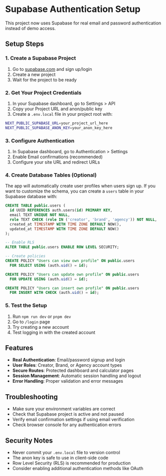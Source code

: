 # Supabase Authentication Setup

This project now uses Supabase for real email and password authentication instead of demo access.

## Setup Steps

### 1. Create a Supabase Project
1. Go to [supabase.com](https://supabase.com) and sign up/login
2. Create a new project
3. Wait for the project to be ready

### 2. Get Your Project Credentials
1. In your Supabase dashboard, go to Settings > API
2. Copy your Project URL and anon/public key
3. Create a `.env.local` file in your project root with:

```bash
NEXT_PUBLIC_SUPABASE_URL=your_project_url_here
NEXT_PUBLIC_SUPABASE_ANON_KEY=your_anon_key_here
```

### 3. Configure Authentication
1. In Supabase dashboard, go to Authentication > Settings
2. Enable Email confirmations (recommended)
3. Configure your site URL and redirect URLs

### 4. Create Database Tables (Optional)
The app will automatically create user profiles when users sign up. If you want to customize the schema, you can create a `users` table in your Supabase database with:

```sql
CREATE TABLE public.users (
  id UUID REFERENCES auth.users(id) PRIMARY KEY,
  email TEXT UNIQUE NOT NULL,
  role TEXT CHECK (role IN ('creator', 'brand', 'agency')) NOT NULL,
  created_at TIMESTAMP WITH TIME ZONE DEFAULT NOW(),
  updated_at TIMESTAMP WITH TIME ZONE DEFAULT NOW()
);

-- Enable RLS
ALTER TABLE public.users ENABLE ROW LEVEL SECURITY;

-- Create policies
CREATE POLICY "Users can view own profile" ON public.users
  FOR SELECT USING (auth.uid() = id);

CREATE POLICY "Users can update own profile" ON public.users
  FOR UPDATE USING (auth.uid() = id);

CREATE POLICY "Users can insert own profile" ON public.users
  FOR INSERT WITH CHECK (auth.uid() = id);
```

### 5. Test the Setup
1. Run `npm run dev` or `pnpm dev`
2. Go to `/login` page
3. Try creating a new account
4. Test logging in with the created account

## Features

- **Real Authentication**: Email/password signup and login
- **User Roles**: Creator, Brand, or Agency account types
- **Secure Routes**: Protected dashboard and calculator pages
- **Session Management**: Automatic session handling and logout
- **Error Handling**: Proper validation and error messages

## Troubleshooting

- Make sure your environment variables are correct
- Check that Supabase project is active and not paused
- Verify email confirmation settings if using email verification
- Check browser console for any authentication errors

## Security Notes

- Never commit your `.env.local` file to version control
- The anon key is safe to use in client-side code
- Row Level Security (RLS) is recommended for production
- Consider enabling additional authentication methods like OAuth 